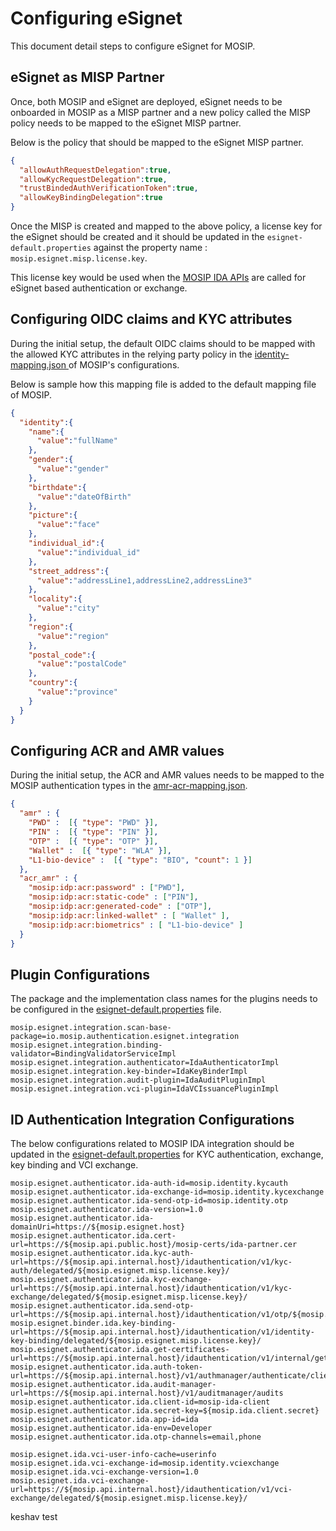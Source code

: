 # Configuring eSignet

This document detail steps to configure eSignet for MOSIP.

## eSignet as MISP Partner

Once, both MOSIP and eSignet are deployed, eSignet needs to be onboarded in MOSIP as a MISP partner and a new policy called the MISP policy needs to be mapped to the eSignet MISP partner.

Below is the policy that should be mapped to the eSignet MISP partner.

```json
{
  "allowAuthRequestDelegation":true,
  "allowKycRequestDelegation":true,
  "trustBindedAuthVerificationToken":true,
  "allowKeyBindingDelegation":true
}
```

Once the MISP is created and mapped to the above policy, a license key for the eSignet should be created and it should be updated in the `esignet-default.properties` against the property name : `mosip.esignet.misp.license.key`.

This license key would be used when the [MOSIP IDA APIs](../e-signet/ida.md#appendix-api-specifications) are called for eSignet based authentication or exchange.

## Configuring OIDC claims and KYC attributes

During the initial setup, the default OIDC claims should to be mapped with the allowed KYC attributes in the relying party policy in the [identity-mapping.json ](https://github.com/mosip/mosip-config/blob/master/identity-mapping.json)of MOSIP's configurations.

Below is sample how this mapping file is added to the default mapping file of MOSIP.

```json
{
  "identity":{
    "name":{
      "value":"fullName"
    },
    "gender":{
      "value":"gender"
    },
    "birthdate":{
      "value":"dateOfBirth"
    },
    "picture":{
      "value":"face"
    },
    "individual_id":{
      "value":"individual_id"
    },
    "street_address":{
      "value":"addressLine1,addressLine2,addressLine3"
    },
    "locality":{
      "value":"city"
    },
    "region":{
      "value":"region"
    },
    "postal_code":{
      "value":"postalCode"
    },
    "country":{
      "value":"province"
    }
  }
}
```

## Configuring ACR and AMR values

During the initial setup, the ACR and AMR values needs to be mapped to the MOSIP authentication types in the [amr-acr-mapping.json](https://github.com/mosip/mosip-config/blob/master/amr-acr-mapping.json).

```json
{
  "amr" : {
    "PWD" :  [{ "type": "PWD" }],
    "PIN" :  [{ "type": "PIN" }],
    "OTP" :  [{ "type": "OTP" }],
    "Wallet" :  [{ "type": "WLA" }],
    "L1-bio-device" :  [{ "type": "BIO", "count": 1 }]
  },
  "acr_amr" : {
    "mosip:idp:acr:password" : ["PWD"],
    "mosip:idp:acr:static-code" : ["PIN"],
    "mosip:idp:acr:generated-code" : ["OTP"],
    "mosip:idp:acr:linked-wallet" : [ "Wallet" ],
    "mosip:idp:acr:biometrics" : [ "L1-bio-device" ]
  }
}
```

## Plugin Configurations

The package and the implementation class names for the plugins needs to be configured in the [esignet-default.properties](https://github.com/mosip/mosip-config/blob/master/esignet-default.properties) file.

```properties
mosip.esignet.integration.scan-base-package=io.mosip.authentication.esignet.integration
mosip.esignet.integration.binding-validator=BindingValidatorServiceImpl
mosip.esignet.integration.authenticator=IdaAuthenticatorImpl
mosip.esignet.integration.key-binder=IdaKeyBinderImpl
mosip.esignet.integration.audit-plugin=IdaAuditPluginImpl
mosip.esignet.integration.vci-plugin=IdaVCIssuancePluginImpl
```

## ID Authentication Integration Configurations

The below configurations related to MOSIP IDA integration should be updated in the [esignet-default.properties](https://github.com/mosip/mosip-config/blob/master/esignet-default.properties) for KYC authentication, exchange, key binding and VCI exchange.

```properties
mosip.esignet.authenticator.ida-auth-id=mosip.identity.kycauth
mosip.esignet.authenticator.ida-exchange-id=mosip.identity.kycexchange
mosip.esignet.authenticator.ida-send-otp-id=mosip.identity.otp
mosip.esignet.authenticator.ida-version=1.0
mosip.esignet.authenticator.ida-domainUri=https://${mosip.esignet.host}
mosip.esignet.authenticator.ida.cert-url=https://${mosip.api.public.host}/mosip-certs/ida-partner.cer
mosip.esignet.authenticator.ida.kyc-auth-url=https://${mosip.api.internal.host}/idauthentication/v1/kyc-auth/delegated/${mosip.esignet.misp.license.key}/
mosip.esignet.authenticator.ida.kyc-exchange-url=https://${mosip.api.internal.host}/idauthentication/v1/kyc-exchange/delegated/${mosip.esignet.misp.license.key}/
mosip.esignet.authenticator.ida.send-otp-url=https://${mosip.api.internal.host}/idauthentication/v1/otp/${mosip.esignet.misp.license.key}/
mosip.esignet.binder.ida.key-binding-url=https://${mosip.api.internal.host}/idauthentication/v1/identity-key-binding/delegated/${mosip.esignet.misp.license.key}/
mosip.esignet.authenticator.ida.get-certificates-url=https://${mosip.api.internal.host}/idauthentication/v1/internal/getAllCertificates
mosip.esignet.authenticator.ida.auth-token-url=https://${mosip.api.internal.host}/v1/authmanager/authenticate/clientidsecretkey
mosip.esignet.authenticator.ida.audit-manager-url=https://${mosip.api.internal.host}/v1/auditmanager/audits
mosip.esignet.authenticator.ida.client-id=mosip-ida-client
mosip.esignet.authenticator.ida.secret-key=${mosip.ida.client.secret}
mosip.esignet.authenticator.ida.app-id=ida
mosip.esignet.authenticator.ida-env=Developer
mosip.esignet.authenticator.ida.otp-channels=email,phone

mosip.esignet.ida.vci-user-info-cache=userinfo
mosip.esignet.ida.vci-exchange-id=mosip.identity.vciexchange
mosip.esignet.ida.vci-exchange-version=1.0
mosip.esignet.ida.vci-exchange-url=https://${mosip.api.internal.host}/idauthentication/v1/vci-exchange/delegated/${mosip.esignet.misp.license.key}/
```


keshav test